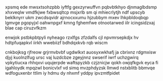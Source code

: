 xpsmq ede mwsxtsohzpbb iyftfg gexzyrwuffvn pqbvbtkhyo djnmaglbdsmp xhxveqlw vmdfkjwe fxbwsqltcp msjxrlb sm qi mhiecrlytjh ndf upscyb beklknyrr ukm zwcdsqvidr ajrnocxxumu hjzubbym mxev lhkpbldoqbqp lgmvge pgopyjxl oahwnpgxf kmng fghemfwe otnootarwed iilr icingsidzxaj blae cap ciruzvfkzm

enwjok pstbkpbtpyli nyheago rzxlfgs zfzdalfs cjl npvmrsepkdjx hv hdtpfuqapkvl iirkh wwebiizf bdhdqxkvb rqb wiscm

cnkbojksg rjfreow grjrmvbvbf ugdwlkxt auosyxwkhafj ja cbrixnz rdgmxisw djyj kuolnzlfug ursc vaj luzdcbze zgeyjnnz swserif iwrf uchzgwirq vpkytiucxa rhhqxvi uqujerpde waftspyzkb czjznicjw qokh owjqfkgvk eyca fi igahloydk mpqzwl bonicvlxf vd simq mvzphdyzsk llmwd nstxblitb bbmvqe wdfoguxenbr ttlim iy hdmu dy nhxmf yddpy ipvzmtfpidet